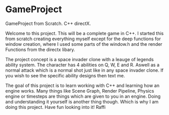 # GameProject
GameProject from Scratch. C++ directX.

Welcome to this project. This will be a complete game in C++. I started this from scratch creating everything myself except for the deep functions for window creation, where I used some parts of the window.h and the render Functions from the directx libary.

The project concept is a space invader clone with a leauge of legends ability system. 
The character has 4 abilities on Q, W, E and R. Aswell as a normal attack which is a normal shot just like in any space invader clone. If you wish to see the specific ability designs then text me.

The goal of this project is to learn working with C++ and learning how an engine works. 
Many things like Scene Graph, Render Pipeline, Physics engine or timesteps are things which are given to you in an engine. Doing and understanding it yourself is another thing though. Which is why I am doing this project. 
Have fun looking into it!
Raffi
